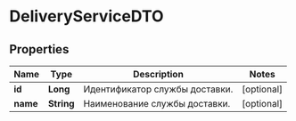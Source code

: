 

# DeliveryServiceDTO

## Properties

Name | Type | Description | Notes
------------ | ------------- | ------------- | -------------
**id** | **Long** | Идентификатор службы доставки. |  [optional]
**name** | **String** | Наименование службы доставки. |  [optional]




